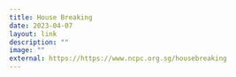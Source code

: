 ```yaml
---
title: House Breaking
date: 2023-04-07
layout: link
description: ""
image: ""
external: https://https://www.ncpc.org.sg/housebreaking
---
```

